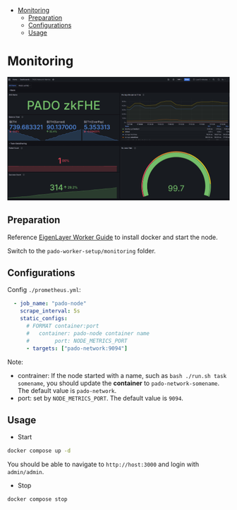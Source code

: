 
- [Monitoring](#monitoring)
  - [Preparation](#preparation)
  - [Configurations](#configurations)
  - [Usage](#usage)

# Monitoring

![Monitoring Overview](./assets/monitoring-overview.png)


## Preparation

Reference [EigenLayer Worker Guide](../pado-node/README-EigenLayerWorker.md) to install docker and start the node.

Switch to the `pado-worker-setup/monitoring` folder.


## Configurations

Config `./prometheus.yml`:

```yaml
  - job_name: "pado-node"
    scrape_interval: 5s
    static_configs:
      # FORMAT container:port
      #   container: pado-node container name
      #        port: NODE_METRICS_PORT
      - targets: ["pado-network:9094"]
```

Note: 
- contrainer: If the node started with a name, such as `bash ./run.sh task somename`, you should update the **container** to `pado-network-somename`. The default value is `pado-network`.
- port: set by `NODE_METRICS_PORT`. The default value is `9094`.


## Usage

- Start

```sh
docker compose up -d
```

You should be able to navigate to `http://host:3000` and login with `admin/admin`. 


- Stop

```sh
docker compose stop
```
